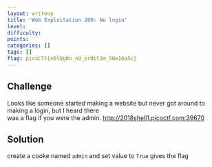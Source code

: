 ```yaml
---
layout: writeup
title: 'Web Exploitation 200: No login'
level: 
difficulty: 
points: 
categories: []
tags: []
flag: picoCTF{n0l0g0n_n0_pr0bl3m_50e16a5c}
---
```

## Challenge

Looks like someone started making a website but never got around to
making a login, but I heard there  
was a flag if you were the admin. http://2018shell1.picoctf.com:39670

## Solution

create a cooke named `admin` and set value to `True` gives the flag

